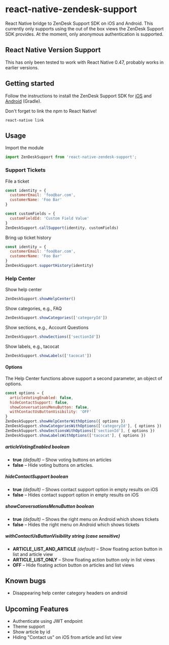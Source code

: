 # react-native-zendesk-support
React Native bridge to ZenDesk Support SDK on iOS and Android. This currently only supports using the out of the box views the ZenDesk Support SDK provides. At the moment, only anonymous authentication is supported.

## React Native Version Support

This has only been tested to work with React Native 0.47, probably works in earlier versions.

## Getting started

Follow the instructions to install the ZenDesk Support SDK for [iOS](https://developer.zendesk.com/embeddables/docs/ios/integrate_sdk) and [Android](https://developer.zendesk.com/embeddables/docs/android/integrate_sdk) (Gradle).

Don't forget to link the npm to React Native!
```
react-native link
```

## Usage

Import the module
```js
import ZenDeskSupport from 'react-native-zendesk-support';
```

### Support Tickets

File a ticket
```js
const identity = {
  customerEmail: 'foo@bar.com',
  customerName: 'Foo Bar'
}

const customFields = {
  customFieldId: 'Custom Field Value'
}
ZenDeskSupport.callSupport(identity, customFields)
```

Bring up ticket history
```js
const identity = {
  customerEmail: 'foo@bar.com',
  customerName: 'Foo Bar'
}
ZenDeskSupport.supportHistory(identity)
```

### Help Center

Show help center
```js
ZenDeskSupport.showHelpCenter()
```

Show categories, e.g., FAQ
```js
ZenDeskSupport.showCategories(['categoryId'])
```

Show sections, e.g., Account Questions
```js
ZenDeskSupport.showSections(['sectionId'])
```

Show labels, e.g., tacocat
```js
ZenDeskSupport.showLabels(['tacocat'])
```

#### Options
The Help Center functions above support a second parameter, an object of options.
```js
const options = {
  articleVotingEnabled: false,
  hideContactSupport: false,
  showConversationsMenuButton: false,
  withContactUsButtonVisibility: 'OFF'
}
ZenDeskSupport.showHelpCenterWithOptions({ options })
ZenDeskSupport.showCategoriesWithOptions(['categoryId'], { options })
ZenDeskSupport.showSectionsWithOptions(['sectionId'], { options })
ZenDeskSupport.showLabelsWithOptions(['tacocat'], { options })
```

##### articleVotingEnabled _boolean_
* **true** _(default)_ – Show voting buttons on articles
* **false** – Hide voting buttons on articles.

##### hideContactSupport _boolean_
* **true** _(default)_ – Shows contact support option in empty results on iOS
* **false** – Hides contact support option in empty results on iOS

##### showConversationsMenuButton _boolean_
* **true** _(default)_ – Shows the right menu on Android which shows tickets
* **false** – Hides the right menu on Android which shows tickets

##### withContactUsButtonVisibility _string (case sensitive)_
* **ARTICLE_LIST_AND_ARTICLE** _(default)_ – Show floating action button in list and article view
* **ARTICLE_LIST_ONLY** – Show floating action button only in list views
* **OFF** – Hide floating action button on articles and list views

## Known bugs
* Disappearing help center category headers on android

## Upcoming Features

* Authenticate using JWT endpoint
* Theme support
* Show article by id
* Hiding "Contact us" on iOS from article and list view
